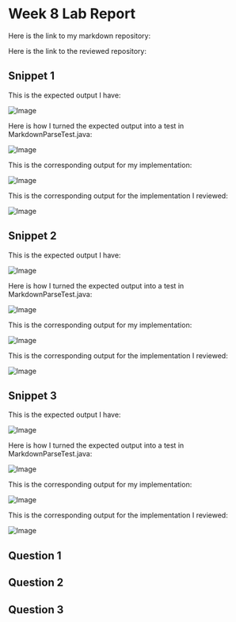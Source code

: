 # Week 8 Lab Report

Here is the link to my markdown repository:
[]()

Here is the link to the reviewed repository:
[]()

## Snippet 1

This is the expected output I have:

![Image](VScodedownload.png)

Here is how I turned the expected output into a test in MarkdownParseTest.java:

![Image](VScodedownload.png)

This is the corresponding output for my implementation:

![Image](VScodedownload.png)

This is the corresponding output for the implementation I reviewed:

![Image](VScodedownload.png)

## Snippet 2

This is the expected output I have:

![Image](ssh.png)

Here is how I turned the expected output into a test in MarkdownParseTest.java:

![Image](VScodedownload.png)

This is the corresponding output for my implementation:

![Image](VScodedownload.png)

This is the corresponding output for the implementation I reviewed:

![Image](VScodedownload.png)

## Snippet 3

This is the expected output I have:

![Image](commands.png)

Here is how I turned the expected output into a test in MarkdownParseTest.java:

![Image](VScodedownload.png)

This is the corresponding output for my implementation:

![Image](VScodedownload.png)

This is the corresponding output for the implementation I reviewed:

![Image](VScodedownload.png)

## Question 1



## Question 2



## Question 3

